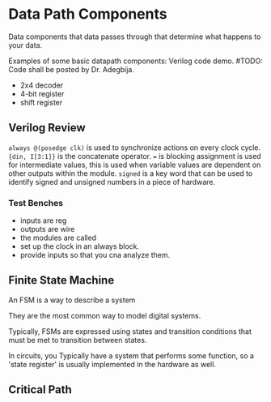 # Data Path Components

Data components that data passes through that determine what happens to your
data.

Examples of some basic datapath components: Verilog code demo. #TODO: Code shall
be posted by Dr. Adegbija.

- 2x4 decoder
- 4-bit register
- shift register

## Verilog Review

`always @(posedge clk)` is used to synchronize actions on every clock cycle.
`{din, I[3:1]}` is the concatenate operator. `=` is blocking assignment is used
for intermediate values, this is used when variable values are dependent on
other outputs within the module.
`signed` is a key word that can be used to identify signed and unsigned numbers in a piece of hardware.

### Test Benches

- inputs are reg 
- outputs are wire 
- the modules are called 
- set up the clock in an always block. 
- provide inputs so that you cna analyze them.


## Finite State Machine

An FSM is a way to describe a system

They are the most common way to model digital systems.

Typically, FSMs are expressed using states and transition conditions that must be met to transition between states.


In circuits, you Typically have a system that performs some function, so a 'state register' is usually implemented in the hardware as well.

## Critical Path 











